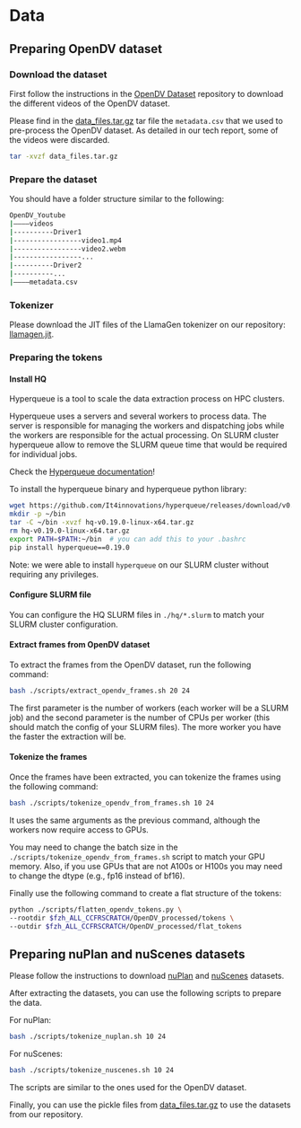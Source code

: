 # Data

## Preparing OpenDV dataset

### Download the dataset

First follow the instructions in the [OpenDV Dataset](https://github.com/OpenDriveLab/DriveAGI) repository to download the different videos of the OpenDV dataset.

Please find in the [data_files.tar.gz](https://www.github.com/valeoai/VideoActionModel) tar file the `metadata.csv` that we used to pre-process the OpenDV dataset. As detailed in our tech report, some of the videos were discarded.

```bash
tar -xvzf data_files.tar.gz
```

### Prepare the dataset

You should have a folder structure similar to the following:

```bash
OpenDV_Youtube
|––––videos
|----------Driver1
|-----------------video1.mp4
|-----------------video2.webm
|-----------------...
|----------Driver2
|----------...
|––––metadata.csv
```

### Tokenizer

Please download the JIT files of the LlamaGen tokenizer on our repository: [llamagen.jit](https://www.github.com/valeoai/VideoActionModel).

### Preparing the tokens

#### Install HQ

Hyperqueue is a tool to scale the data extraction process on HPC clusters.

Hyperqueue uses a servers and several workers to process data. The server is responsible for managing the workers and dispatching jobs while the workers are responsible for the actual processing. On SLURM cluster hyperqueue allow to remove the SLURM queue time that would be required for individual jobs.

Check the [Hyperqueue documentation](https://it4innovations.github.io/hyperqueue/stable/)!

To install the hyperqueue binary and hyperqueue python library:

```bash
wget https://github.com/It4innovations/hyperqueue/releases/download/v0.19.0/hq-v0.19.0-linux-x64.tar.gz
mkdir -p ~/bin
tar -C ~/bin -xvzf hq-v0.19.0-linux-x64.tar.gz
rm hq-v0.19.0-linux-x64.tar.gz
export PATH=$PATH:~/bin  # you can add this to your .bashrc
pip install hyperqueue==0.19.0
```

Note: we were able to install `hyperqueue` on our SLURM cluster without requiring any privileges.

#### Configure SLURM file

You can configure the HQ SLURM files in `./hq/*.slurm` to match your SLURM cluster configuration.

#### Extract frames from OpenDV dataset

To extract the frames from the OpenDV dataset, run the following command:

```bash
bash ./scripts/extract_opendv_frames.sh 20 24
```

The first parameter is the number of workers (each worker will be a SLURM job) and the second parameter is the number of CPUs per worker (this should match the config of your SLURM files). The more worker you have the faster the extraction will be.

#### Tokenize the frames

Once the frames have been extracted, you can tokenize the frames using the following command:

```bash
bash ./scripts/tokenize_opendv_from_frames.sh 10 24
```

It uses the same arguments as the previous command, although the workers now require access to GPUs.

You may need to change the batch size in the `./scripts/tokenize_opendv_from_frames.sh` script to match your GPU memory. Also, if you use GPUs that are not A100s or H100s you may need to change the dtype (e.g., fp16 instead of bf16).

Finally use the following command to create a flat structure of the tokens:

```bash
python ./scripts/flatten_opendv_tokens.py \
--rootdir $fzh_ALL_CCFRSCRATCH/OpenDV_processed/tokens \
--outdir $fzh_ALL_CCFRSCRATCH/OpenDV_processed/flat_tokens
```

## Preparing nuPlan and nuScenes datasets

Please follow the instructions to download [nuPlan](https://www.nuscenes.org/nuplan) and [nuScenes](https://www.nuscenes.org/) datasets.

After extracting the datasets, you can use the following scripts to prepare the data.

For nuPlan:

```bash
bash ./scripts/tokenize_nuplan.sh 10 24
```

For nuScenes:

```bash
bash ./scripts/tokenize_nuscenes.sh 10 24
```

The scripts are similar to the ones used for the OpenDV dataset.

Finally, you can use the pickle files from [data_files.tar.gz](https://www.github.com/valeoai/VideoActionModel) to use the datasets from our repository.

